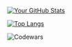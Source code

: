 [![Your GitHub Stats](https://github-readme-stats.vercel.app/api?username=rodinopps&show_icons=true&theme=holi&include_all_commits=true&count_private=true)](https://github.com/rodinopps/github-readme-stats)
  
[![Top Langs](https://github-readme-stats.vercel.app/api/top-langs/?username=rodinopps&layout=compact&theme=holi)](https://github.com/rodinopps/github-readme-stats)


  


![Codewars](https://www.codewars.com/users/rodinopps/badges/large)
